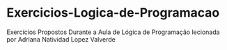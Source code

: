 # Exercicios-Logica-de-Programacao
 Exercícios Propostos Durante a Aula de Lógica de Programação lecionada por Adriana Natividad Lopez Valverde
